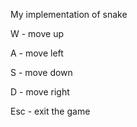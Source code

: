 My implementation of snake

W - move up

A - move left

S - move down

D - move right

Esc - exit the game
